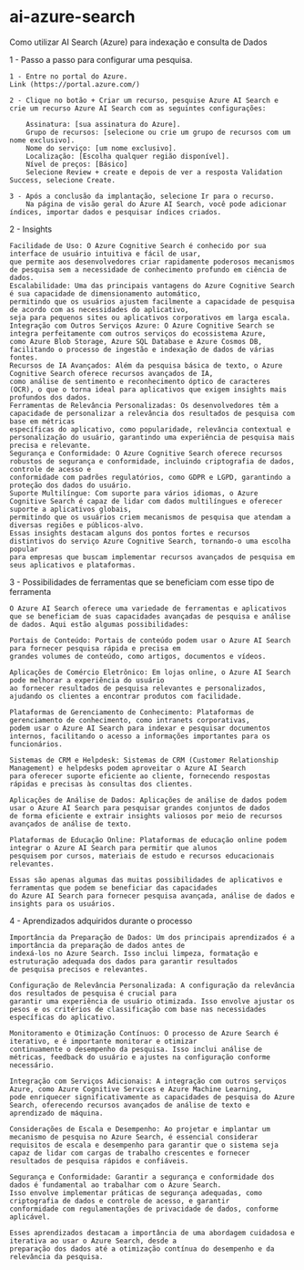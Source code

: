 # ai-azure-search
Como utilizar AI Search (Azure) para indexação e consulta de Dados

1 - Passo a passo para configurar uma pesquisa.

    1 - Entre no portal do Azure.
    Link (https://portal.azure.com/)
    
    2 - Clique no botão + Criar um recurso, pesquise Azure AI Search e crie um recurso Azure AI Search com as seguintes configurações:
    
        Assinatura: [sua assinatura do Azure].
        Grupo de recursos: [selecione ou crie um grupo de recursos com um nome exclusivo].
        Nome do serviço: [um nome exclusivo].
        Localização: [Escolha qualquer região disponível].
        Nível de preços: [Básico]
        Selecione Review + create e depois de ver a resposta Validation Success, selecione Create.
    
    3 - Após a conclusão da implantação, selecione Ir para o recurso. 
        Na página de visão geral do Azure AI Search, você pode adicionar índices, importar dados e pesquisar índices criados.


2 - Insights

    Facilidade de Uso: O Azure Cognitive Search é conhecido por sua interface de usuário intuitiva e fácil de usar, 
    que permite aos desenvolvedores criar rapidamente poderosos mecanismos de pesquisa sem a necessidade de conhecimento profundo em ciência de dados.
    Escalabilidade: Uma das principais vantagens do Azure Cognitive Search é sua capacidade de dimensionamento automático, 
    permitindo que os usuários ajustem facilmente a capacidade de pesquisa de acordo com as necessidades do aplicativo, 
    seja para pequenos sites ou aplicativos corporativos em larga escala.
    Integração com Outros Serviços Azure: O Azure Cognitive Search se integra perfeitamente com outros serviços do ecossistema Azure, 
    como Azure Blob Storage, Azure SQL Database e Azure Cosmos DB, facilitando o processo de ingestão e indexação de dados de várias fontes.
    Recursos de IA Avançados: Além da pesquisa básica de texto, o Azure Cognitive Search oferece recursos avançados de IA, 
    como análise de sentimento e reconhecimento óptico de caracteres (OCR), o que o torna ideal para aplicativos que exigem insights mais profundos dos dados.
    Ferramentas de Relevância Personalizadas: Os desenvolvedores têm a capacidade de personalizar a relevância dos resultados de pesquisa com base em métricas 
    específicas do aplicativo, como popularidade, relevância contextual e personalização do usuário, garantindo uma experiência de pesquisa mais precisa e relevante.
    Segurança e Conformidade: O Azure Cognitive Search oferece recursos robustos de segurança e conformidade, incluindo criptografia de dados, controle de acesso e 
    conformidade com padrões regulatórios, como GDPR e LGPD, garantindo a proteção dos dados do usuário.
    Suporte Multilíngue: Com suporte para vários idiomas, o Azure Cognitive Search é capaz de lidar com dados multilíngues e oferecer suporte a aplicativos globais, 
    permitindo que os usuários criem mecanismos de pesquisa que atendam a diversas regiões e públicos-alvo.
    Essas insights destacam alguns dos pontos fortes e recursos distintivos do serviço Azure Cognitive Search, tornando-o uma escolha popular 
    para empresas que buscam implementar recursos avançados de pesquisa em seus aplicativos e plataformas.


3 - Possibilidades de ferramentas que se beneficiam com esse tipo de ferramenta

    O Azure AI Search oferece uma variedade de ferramentas e aplicativos que se beneficiam de suas capacidades avançadas de pesquisa e análise de dados. Aqui estão algumas possibilidades:

    Portais de Conteúdo: Portais de conteúdo podem usar o Azure AI Search para fornecer pesquisa rápida e precisa em 
    grandes volumes de conteúdo, como artigos, documentos e vídeos.
    
    Aplicações de Comércio Eletrônico: Em lojas online, o Azure AI Search pode melhorar a experiência do usuário 
    ao fornecer resultados de pesquisa relevantes e personalizados, ajudando os clientes a encontrar produtos com facilidade.
    
    Plataformas de Gerenciamento de Conhecimento: Plataformas de gerenciamento de conhecimento, como intranets corporativas, 
    podem usar o Azure AI Search para indexar e pesquisar documentos internos, facilitando o acesso a informações importantes para os funcionários.
    
    Sistemas de CRM e Helpdesk: Sistemas de CRM (Customer Relationship Management) e helpdesks podem aproveitar o Azure AI Search 
    para oferecer suporte eficiente ao cliente, fornecendo respostas rápidas e precisas às consultas dos clientes.
    
    Aplicações de Análise de Dados: Aplicações de análise de dados podem usar o Azure AI Search para pesquisar grandes conjuntos de dados 
    de forma eficiente e extrair insights valiosos por meio de recursos avançados de análise de texto.
    
    Plataformas de Educação Online: Plataformas de educação online podem integrar o Azure AI Search para permitir que alunos 
    pesquisem por cursos, materiais de estudo e recursos educacionais relevantes.
    
    Essas são apenas algumas das muitas possibilidades de aplicativos e ferramentas que podem se beneficiar das capacidades 
    do Azure AI Search para fornecer pesquisa avançada, análise de dados e insights para os usuários.

    
4 - Aprendizados adquiridos durante o processo

    Importância da Preparação de Dados: Um dos principais aprendizados é a importância da preparação de dados antes de 
    indexá-los no Azure Search. Isso inclui limpeza, formatação e estruturação adequada dos dados para garantir resultados 
    de pesquisa precisos e relevantes.
    
    Configuração de Relevância Personalizada: A configuração da relevância dos resultados de pesquisa é crucial para 
    garantir uma experiência de usuário otimizada. Isso envolve ajustar os pesos e os critérios de classificação com base nas necessidades específicas do aplicativo.
    
    Monitoramento e Otimização Contínuos: O processo de Azure Search é iterativo, e é importante monitorar e otimizar 
    continuamente o desempenho da pesquisa. Isso inclui análise de métricas, feedback do usuário e ajustes na configuração conforme necessário.
    
    Integração com Serviços Adicionais: A integração com outros serviços Azure, como Azure Cognitive Services e Azure Machine Learning, 
    pode enriquecer significativamente as capacidades de pesquisa do Azure Search, oferecendo recursos avançados de análise de texto e aprendizado de máquina.
    
    Considerações de Escala e Desempenho: Ao projetar e implantar um mecanismo de pesquisa no Azure Search, é essencial considerar 
    requisitos de escala e desempenho para garantir que o sistema seja capaz de lidar com cargas de trabalho crescentes e fornecer 
    resultados de pesquisa rápidos e confiáveis.
    
    Segurança e Conformidade: Garantir a segurança e conformidade dos dados é fundamental ao trabalhar com o Azure Search. 
    Isso envolve implementar práticas de segurança adequadas, como criptografia de dados e controle de acesso, e garantir 
    conformidade com regulamentações de privacidade de dados, conforme aplicável.
    
    Esses aprendizados destacam a importância de uma abordagem cuidadosa e iterativa ao usar o Azure Search, desde a 
    preparação dos dados até a otimização contínua do desempenho e da relevância da pesquisa.


